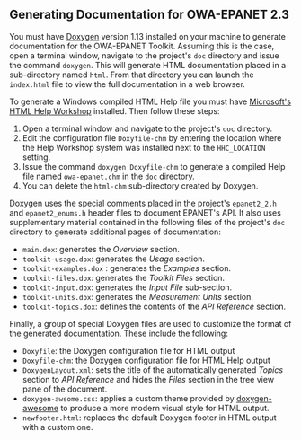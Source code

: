 ﻿

## Generating Documentation for OWA-EPANET 2.3

You must have [Doxygen](http://www.doxygen.nl) version 1.13 installed on your machine to generate documentation for the OWA-EPANET Toolkit. Assuming this is the case, open a terminal window, navigate to the project's `doc` directory and issue the command `doxygen`. This will generate HTML documentation placed in a sub-directory named `html`.  From that directory you can launch the `index.html` file to view the full documentation in a web browser.

To generate a Windows compiled HTML Help file you must have [Microsoft's HTML Help Workshop](http://web.archive.org/web/20160201063255/http://download.microsoft.com/download/0/A/9/0A939EF6-E31C-430F-A3DF-DFAE7960D564/htmlhelp.exe) installed. Then follow these steps:
1. Open a terminal window and navigate to the project's `doc` directory.
2. Edit the configuration file `Doxyfile-chm` by entering the location where the Help Workshop system was installed next to the `HHC_LOCATION` setting.
3. Issue the command `doxygen Doxyfile-chm` to generate a compiled Help file named `owa-epanet.chm` in the `doc` directory.
4. You can delete the `html-chm` sub-directory created by Doxygen. 

Doxygen uses the special comments placed in the project's `epanet2_2.h` and  `epanet2_enums.h` header files to document EPANET's API. It also uses supplementary material contained in the following files of the project's `doc` directory to generate additional pages of documentation:

- `main.dox`:  generates the *Overview* section.
- `toolkit-usage.dox`: generates the *Usage* section.
- `toolkit-examples.dox` : generates the *Examples* section.
- `toolkit-files.dox`: generates the *Toolkit Files* section.
- `toolkit-input.dox`: generates the *Input File* sub-section.
- `toolkit-units.dox`:  generates the *Measurement Units* section.
- `toolkit-topics.dox`: defines the contents of the *API Reference* section.
             
Finally, a group of special Doxygen files are used to customize the format of the generated documentation. These include the following:
- `Doxyfile`: the Doxygen configuration file for HTML output
- `Doxyfile-chm`: the Doxygen configuration file for HTML Help output
- `DoxygenLayout.xml`: sets the title of the automatically generated *Topics* section to *API Reference* and hides the  *Files* section in the tree view pane of the document. 
- `doxygen-awsome.css`: applies a custom theme provided by [doxygen-awesome](https://github.com/jothepro/doxygen-awesome-css) to produce a more modern visual style for HTML output.
- `newfooter.html`: replaces the default Doxygen footer in HTML output with a custom one.
